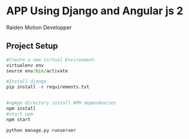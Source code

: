# APP Using Django and Angular js 2 

Raiden Motion Developper 

## Project Setup
```python
#Create a new Virtual Environment.
virtualenv env
source env/bin/activate

#Install django
pip install -r requirements.txt


#ngApp directory install NPM dependencies
npm install
#start npm
npm start

python manage.py runserver
```

 
